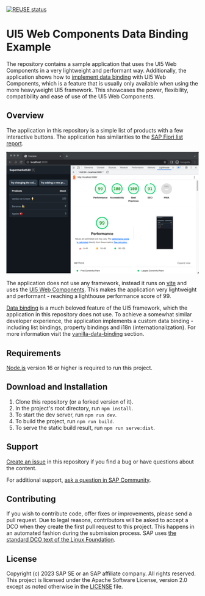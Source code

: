 [![REUSE status](https://api.reuse.software/badge/github.com/SAP-samples/ui5-webcomponents-data-binding-example)](https://api.reuse.software/info/github.com/SAP-samples/ui5-webcomponents-data-binding-example)

# UI5 Web Components Data Binding Example

The repository contains a sample application that uses the UI5 Web Components in a very lightweight and performant way. Additionally, the application shows how to [implement data binding](/vanilla-data-binding/) with UI5 Web Components, which is a feature that is usually only available when using the more heavyweight UI5 framework. This showcases the power, flexibility, compatibility and ease of use of the UI5 Web Components.

## Overview

The application in this repository is a simple list of products with a few interactive buttons. The application has similarities to the [SAP Fiori list report](https://experience.sap.com/fiori-design-web/list-report-floorplan-sap-fiori-element/).

![screen shot](/application.png)

The application does not use any framework, instead it runs on [vite](https://vitejs.dev/) and uses the [UI5 Web Components](https://sap.github.io/ui5-webcomponents/). This makes the application very lightweight and performant - reaching a lighthouse performance score of 99.

[Data binding](https://sapui5.hana.ondemand.com/sdk/#/topic/68b9644a253741e8a4b9e4279a35c247) is a much beloved feature of the UI5 framework, which the application in this repository does not use. To achieve a somewhat similar developer experience, the application implements a custom data binding - including list bindings, property bindings and i18n (internationalization). For more information visit the [vanilla-data-binding](/vanilla-data-binding/) section.

## Requirements

[Node.js](https://nodejs.org/en/download) version 16 or higher is required to run this project.

## Download and Installation

1. Clone this repository (or a forked version of it).
1. In the project's root directory, run `npm install`.
1. To start the dev server, run `npm run dev`.
1. To build the project, run `npm run build`.
1. To serve the static build result, run `npm run serve:dist`.

## Support
[Create an issue](https://github.com/SAP-samples/ui5-webcomponents-data-binding-example/issues) in this repository if you find a bug or have questions about the content.
 
For additional support, [ask a question in SAP Community](https://answers.sap.com/questions/ask.html).

## Contributing
If you wish to contribute code, offer fixes or improvements, please send a pull request. Due to legal reasons, contributors will be asked to accept a DCO when they create the first pull request to this project. This happens in an automated fashion during the submission process. SAP uses [the standard DCO text of the Linux Foundation](https://developercertificate.org/).

## License
Copyright (c) 2023 SAP SE or an SAP affiliate company. All rights reserved. This project is licensed under the Apache Software License, version 2.0 except as noted otherwise in the [LICENSE](LICENSE) file.

